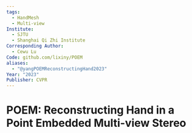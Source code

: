```yaml
---
tags:
  - HandMesh
  - Multi-view
Institute:
  - SJTU
  - Shanghai Qi Zhi Institute
Corresponding Author:
  - Cewu Lu
Code: github.com/lixiny/POEM
aliases:
  - "@yangPOEMReconstructingHand2023"
Year: "2023"
Publisher: CVPR
---
```

# POEM: Reconstructing Hand in a Point Embedded Multi-view Stereo
